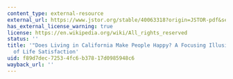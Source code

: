 ```yaml
---
content_type: external-resource
external_url: https://www.jstor.org/stable/40063318?origin=JSTOR-pdf&seq=1#metadata_info_tab_contents
has_external_license_warning: true
license: https://en.wikipedia.org/wiki/All_rights_reserved
status: ''
title: '"Does Living in California Make People Happy? A Focusing Illusion in Judgments
  of Life Satisfaction'
uid: f89d7dec-7253-4fc6-b378-17d0985948c6
wayback_url: ''
---
```

